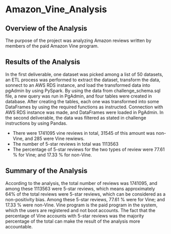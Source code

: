 # Amazon_Vine_Analysis

## Overview of the Analysis

The purpose of the project was analyzing Amazon reviews written by members of the paid Amazon Vine program.

## Results of the Analysis

In the first deliverable, one dataset was picked among a list of 50 datasets, an ETL process was performed to extract the 
dataset, transform the data, sonnect to an AWS RDS instance, and load the transformed data into pgAdmin by using PySpark.
By using the data from challenge_schema.sql file, a new query was run in PgAdmin, and four tables were created in database.
After creating the tables, each one was transformed into some DataFrames by using the required functions as instructed. 
Connection with AWS RDS instance was made, and DataFrames were loaded in PgAdmin.
In the second deliverable, the data was filtered as stated in challenge instructions by using Pandas. 

- There were 1741095 vine reviews in total, 31545 of this amount was non-Vine, and 285 were Vine rewiews.
- The number of 5-star reviews in total was 1113563
- The percentage of 5-star reviews for the two types of review were 77.61 % for Vine; and 17.33 % for non-Vine.

## Summary of the Analysis

According to the analysis, the total number of reviews was 1741095, and among these 1113563 were 5-star reviews, which means
approximately 64% of the total reviews were 5-star reviews, which can be considered as a non-positivity bias. Among these
5-star reviews, 77.61 % were for Vine; and 17.33 % were non-Vine. Vine program is the paid program in the system, which the
users are registered and not boot accounts. The fact that the percentage of Vine accounts with 5-star reviews was the majority
percentage of the total can make the result of the analysis more accountable. 
